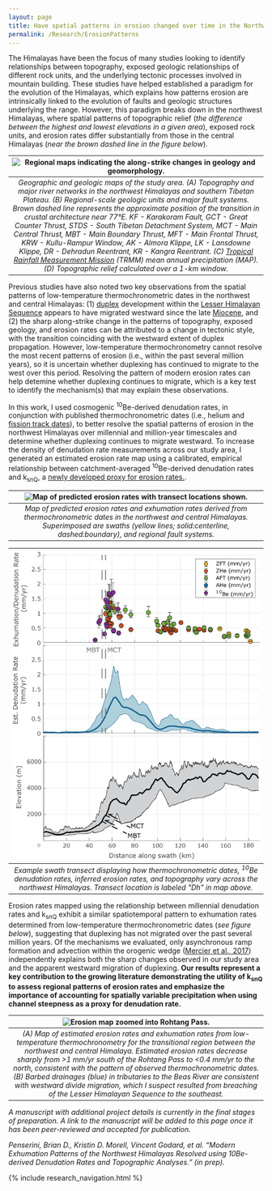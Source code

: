 ```yaml
---
layout: page
title: Have spatial patterns in erosion changed over time in the Northwest Himalayas?
permalink: /Research/ErosionPatterns
---
```


The Himalayas have been the focus of many studies looking to identify relationships between topography, exposed geologic relationships of different rock units, and the underlying tectonic processes involved in mountain building. These studies have helped established a paradigm for the evolution of the Himalayas, which explains how patterns erosion are intrinsically linked to the evolution of faults and geologic structures underlying the range. However, this paradigm breaks down in the northwest Himalayas, where spatial patterns of topographic relief (<i>the difference between the highest and lowest elevations in a given area</i>), exposed rock units, and erosion rates differ substantially from those in the central Himalayas (<i>near the brown dashed line in the figure below</i>).

| ![Regional maps indicating the along-strike changes in geology and geomorphology.](./Images/WHimalayaStudyArea_240221a.png) | 
|:--:| 
| *Geographic and geologic maps of the study area. (A) Topography and major river networks in the northwest Himalayas and southern Tibetan Plateau. (B) Regional-scale geologic units and major fault systems. Brown dashed line represents the approximate position of the transition in crustal architecture near 77°E. KF - Karakoram Fault, GCT - Great Counter Thrust, STDS - South Tibetan Detachment System, MCT - Main Central Thrust, MBT - Main Boundary Thrust, MFT - Main Frontal Thrust, KRW - Kullu-Rampur Window, AK - Almora Klippe, LK - Lansdowne Klippe, DR - Dehradun Reentrant, KR - Kangra Reentrant. (C) [Tropical Rainfall Measurement Mission](https://gpm.nasa.gov/missions/trmm) (TRMM) mean annual precipitation (MAP). (D) Topographic relief calculated over a 1-km window.* |

Previous studies have also noted two key observations from the spatial patterns of low-temperature thermochronometric dates in the northwest and central Himalayas: (1) [duplex](https://en.wikipedia.org/wiki/Horse_(geology)) development within the [Lesser Himalayan Sequence](https://en.wikipedia.org/wiki/Lesser_Himalayan_Strata) appears to have migrated westward since the late [Miocene](https://en.wikipedia.org/wiki/Miocene), and (2) the sharp along-strike change in the patterns of topography, exposed geology, and erosion rates can be attributed to a change in tectonic style, with the transition coinciding with the westward extent of duplex propagation. However, low-temperature thermochronometry cannot resolve the most recent patterns of erosion (i.e., within the past several million years), so it is uncertain whether duplexing has continued to migrate to the west over this period. Resolving the pattern of modern erosion rates can help detemine whether duplexing continues to migrate, which is a key test to identify the mechanism(s) that may explain these observations.

In this work, I used cosmogenic <sup>10</sup>Be-derived denudation rates, in conjunction with published thermochronometric dates (i.e., helium and [fission track dates](https://en.wikipedia.org/wiki/Fission_track_dating)), to better resolve the spatial patterns of erosion in the northwest Himalayas over millennial and million-year timescales and determine whether duplexing continues to migrate westward. To increase the density of denudation rate measurements across our study area, I generated an estimated erosion rate map using a calibrated, empirical relationship between catchment-averaged <sup>10</sup>Be-derived denudation rates and k<sub>snQ</sub>, a [newly developed proxy for erosion rates.](https://www.science.org/doi/pdf/10.1126/sciadv.aaz3166). 

| ![Map of predicted erosion rates with transect locations shown.](./Images/ksnQ_ErosionMap_240301a.png) | 
|:--:| 
| *Map of predicted erosion rates and exhumation rates derived from thermochronometric dates in the northwest and central Himalayas. Superimposed are swaths (yellow lines; solid:centerline, dashed:boundary), and regional fault systems.* |

| ![Example of a transect of erossion rate estimates across different geochronometer systems.](./Images/ErosionTransectExample.png) | 
|:--:| 
| *Example swath transect displaying how thermochronometric dates, <sup>10</sup>Be denudation rates, inferred erosion rates, and topography vary across the northwest Himalayas. Transect location is labeled "Dh" in map above.* |

Erosion rates mapped using the relationship between millennial denudation rates and k<sub>snQ</sub> exhibit a similar spatiotemporal pattern to exhumation rates determined from low-temperature thermochronometric dates (<i>see figure below</i>), suggesting that duplexing has not migrated over the past several million years. Of the mechanisms we evaluated, only asynchronous ramp formation and advection within the orogenic wedge ([Mercier et al., 2017](https://www.researchgate.net/profile/Peter-Beek-2/publication/317326150_Do_along-strike_tectonic_variations_in_the_Nepal_Himalaya_reflect_different_stages_in_the_accretion_cycle_Insights_from_numerical_modeling/links/5b8be89492851c1e12430617/Do-along-strike-tectonic-variations-in-the-Nepal-Himalaya-reflect-different-stages-in-the-accretion-cycle-Insights-from-numerical-modeling.pdf)) independently explains both the sharp changes observed in our study area and the apparent westward migration of duplexing. <b>Our results represent a key contribution to the growing literature demonstrating the utility of k<sub>snQ</sub> to assess regional patterns of erosion rates and emphasize the importance of accounting for spatially variable precipitation when using channel steepness as a proxy for denudation rate.</b>

| ![Erosion map zoomed into Rohtang Pass.](./Images/RohtangPassZoom_240222a.png) | 
|:--:| 
| *(A) Map of estimated erosion rates and exhumation rates from low-temperature thermochronometry for the transitional region between the northwest and central Himalaya. Estimated erosion rates decrease sharply from >1 mm/yr south of the Rohtang Pass to <0.4 mm/yr to the north, consistent with the pattern of observed thermochronometric dates. (B) Barbed drainages (blue) in tributaries to the Beas River are consistent with westward divide migration, which I suspect resulted from breaching of the Lesser Himalayan Sequence to the southeast.* |

<i>A manuscript with additional project details is currently in the final stages of preparation. A link to the manuscript will be added to this page once it has been peer-reviewed and accepted for publication.</i>

<i>Penserini, Brian D., Kristin D. Morell, Vincent Godard, et al. “Modern Exhumation Patterns of the Northwest Himalayas Resolved using 10Be-derived Denudation Rates and Topographic Analyses.” (in prep).</i>

{% include research_navigation.html %}
